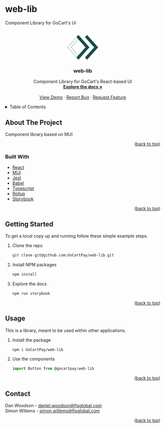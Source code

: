 # web-lib

Component Library for GoCart's UI

<div id="top"></div>

<!-- PROJECT LOGO -->
<br />
<div align="center">
  <a href="https://github.com/GoCartPay/web-lib">
    <img src="stories/assets/spruce-icon.png" alt="Logo" width="100" height="80">
  </a>

<h3 align="center">web-lib</h3>

  <p align="center">
    Component Library for GoCart's React-based UI
    <br />
    <a href="https://github.com/github_username/repo_name"><strong>Explore the docs »</strong></a>
    <br />
    <br />
    <a href="https://github.com/github_username/repo_name">View Demo</a>
    ·
    <a href="https://github.com/github_username/repo_name/issues">Report Bug</a>
    ·
    <a href="https://github.com/github_username/repo_name/issues">Request Feature</a>
  </p>
</div>

<!-- TABLE OF CONTENTS -->
<details>
  <summary>Table of Contents</summary>
  <ol>
    <li>
      <a href="#about-the-project">About The Project</a> 
    </li>
    <li>
      <a href="#getting-started">Getting Started</a>
    </li>
    <li><a href="#usage">Usage</a></li>
    <li><a href="#contact">Contact</a></li>
  </ol>
</details>

<!-- ABOUT THE PROJECT -->

## About The Project

Component library based on MUI

<p align="right">(<a href="#top">back to top</a>)</p>

### Built With

- [React](https://reactjs.org/)
- [MUI](https://mui.com/)
- [Jest](https://jestjs.io/)
- [Babel](https://babeljs.io/)
- [Typescript](https://www.typescriptlang.org/)
- [Rollup](https://www.rollupjs.org/)
- [Storybook](https://storybook.js.org/)

<p align="right">(<a href="#top">back to top</a>)</p>

<!-- GETTING STARTED -->

## Getting Started

To get a local copy up and running follow these simple example steps.

1. Clone the repo
   ```sh
   git clone git@github.com:GoCartPay/web-lib.git
   ```
2. Install NPM packages
   ```sh
   npm install
   ```
3. Explore the docs
   ```sh
   npm run storybook
   ```

<p align="right">(<a href="#top">back to top</a>)</p>

<!-- USAGE EXAMPLES -->

## Usage

This is a library, meant to be used within other applications.

1. Install the package
   ```sh
   npm i GoCartPay/web-lib
   ```
2. Use the components
   ```js
   import Button from @gocartpay/web-lib
   ```

<p align="right">(<a href="#top">back to top</a>)</p>

<!-- CONTACT -->

## Contact

Dan Woodson - daniel.woodson@fisglobal.com  
Simon Willems - simon.willems@fisglobal.com

<p align="right">(<a href="#top">back to top</a>)</p>
